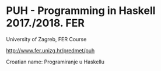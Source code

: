 # PUH - Programming in Haskell 2017./2018. FER

University of Zagreb, FER Course

http://www.fer.unizg.hr/predmet/puh

Croatian name: Programiranje u Haskellu
